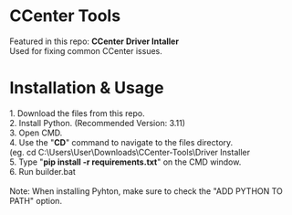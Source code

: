 # CCenter Tools

Featured in this repo: <b>CCenter Driver Intaller</b><br>
Used for fixing common CCenter issues.<br>
<h1>Installation & Usage</h1>
1. Download the files from this repo.<br>
2. Install Python. (Recommended Version: 3.11)<br>
3. Open CMD.<br>
4. Use the "<b>CD</b>" command to navigate to the files directory.<br>(eg. cd C:\Users\User\Downloads\CCenter-Tools\Driver Installer<br>
5. Type "<b>pip install -r requirements.txt</b>" on the CMD window.<br>
6. Run builder.bat<br><br>
Note: When installing Pyhton, make sure to check the "ADD PYTHON TO PATH" option.<br><br>
